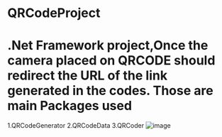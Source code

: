 # QRCodeProject

.Net Framework project,Once the camera placed on QRCODE should redirect the URL of the link generated in the codes.
Those are main Packages used
============================
1.QRCodeGenerator
2.QRCodeData
3.QRCoder
![image](https://user-images.githubusercontent.com/62624966/215130099-195217a0-78cb-4c96-943b-d0ff4dfb98c6.png)
